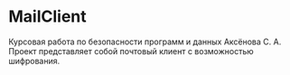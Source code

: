 # MailClient
Курсовая работа по безопасности программ и данных Аксёнова С. А.
Проект представляет собой почтовый клиент с возможностью шифрования.
